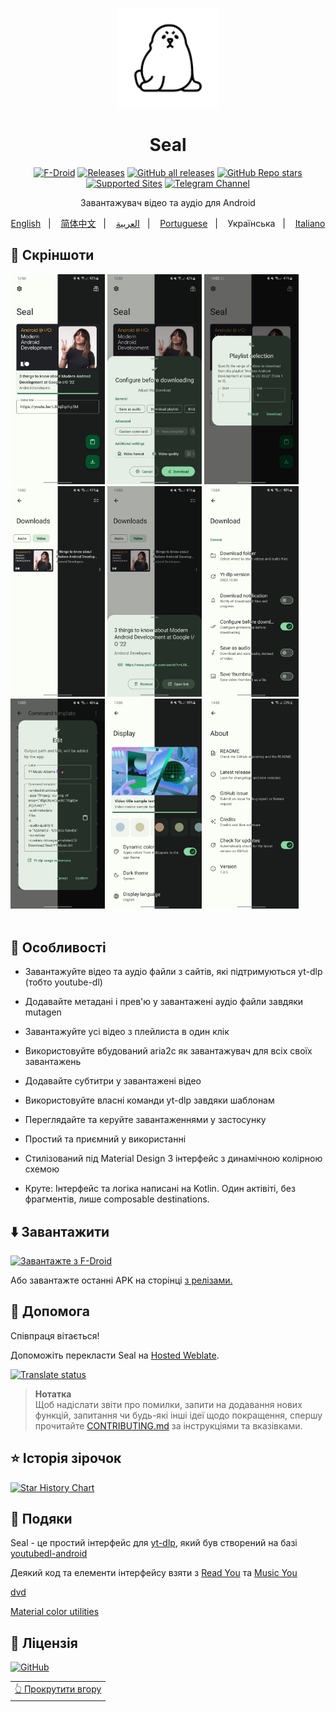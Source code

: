 <p align="center"> 
	<img src="fastlane/metadata/android/en-US/images/icon.png" width=160 height=160 >
</p>
<h1 align="center">
Seal
</h1>

<div align="center">

[![F-Droid](https://img.shields.io/f-droid/v/com.junkfood.seal.svg?logo=F-Droid&color=green&style=flat-square)](https://f-droid.org/en/packages/com.junkfood.seal)
[![Releases](https://img.shields.io/github/release/JunkFood02/Seal.svg?logo=github&color=171515&style=flat-square)](https://github.com/JunkFood02/Seal/releases)
[![GitHub all releases](https://img.shields.io/github/downloads/JunkFood02/Seal/total?style=flat-square)](https://github.com/JunkFood02/Seal/releases)
[![GitHub Repo stars](https://img.shields.io/github/stars/JunkFood02/Seal?style=flat-square)](https://github.com/JunkFood02/Seal/stargazers)
[![Supported Sites](https://img.shields.io/badge/Supported-Sites-9cf.svg?style=flat-square)](https://github.com/yt-dlp/yt-dlp/blob/master/supportedsites.md)
[![Telegram Channel](https://img.shields.io/badge/Telegram-Seal-blue?style=flat-square&logo=telegram)](https://t.me/seal_app)

Завантажувач відео та аудіо для Android

<p align="center">
<a href="https://github.com/JunkFood02/Seal/blob/main/README.md">English</a>
&nbsp;&nbsp;| &nbsp;&nbsp;
<a href="https://github.com/JunkFood02/Seal/blob/main/README-zh.md">简体中文</a>
&nbsp;&nbsp;| &nbsp;&nbsp;
<a href="https://github.com/JunkFood02/Seal/blob/main/README-ar.md">العربية</a>
&nbsp;&nbsp;| &nbsp;&nbsp;
<a href="https://github.com/JunkFood02/Seal/blob/main/README-pt.md">Portuguese</a>
&nbsp;&nbsp;| &nbsp;&nbsp;
Українська
&nbsp;&nbsp;| &nbsp;&nbsp;
<a href="https://github.com/JunkFood02/Seal/blob/main/README-it.md">Italiano</a>
</p>
</div>

## 📱 Скріншоти

<div>
<img src="fastlane/metadata/android/en-US/images/phoneScreenshots/1.jpg" width="30%" />
<img src="fastlane/metadata/android/en-US/images/phoneScreenshots/2.jpg" width="30%" />
<img src="fastlane/metadata/android/en-US/images/phoneScreenshots/3.jpg" width="30%" />
<img src="fastlane/metadata/android/en-US/images/phoneScreenshots/4.jpg" width="30%" />
<img src="fastlane/metadata/android/en-US/images/phoneScreenshots/5.jpg" width="30%" />
<img src="fastlane/metadata/android/en-US/images/phoneScreenshots/6.jpg" width="30%" />
<img src="fastlane/metadata/android/en-US/images/phoneScreenshots/7.jpg" width="30%" />
<img src="fastlane/metadata/android/en-US/images/phoneScreenshots/8.jpg" width="30%" />
<img src="fastlane/metadata/android/en-US/images/phoneScreenshots/9.jpg" width="30%" />
</div>

<br>

## 📖 Особливості

- Завантажуйте відео та аудіо файли з сайтів, які підтримуються yt-dlp (тобто youtube-dl)

- Додавайте метадані і прев'ю у завантажені аудіо файли завдяки mutagen

- Завантажуйте усі відео з плейлиста в один клік

- Використовуйте вбудований aria2c як завантажувач для всіх своїх завантажень

- Додавайте субтитри у завантажені відео

- Використовуйте власні команди yt-dlp завдяки шаблонам

- Переглядайте та керуйте завантаженнями у застосунку

- Простий та приємний у використанні

- Стилізований під Material Design 3 інтерфейс з динамічною колірною схемою

- Круте: Інтерфейс та логіка написані на Kotlin. Один актівіті, без фрагментів, лише composable destinations.




## ⬇️ Завантажити

[<img src="https://fdroid.gitlab.io/artwork/badge/get-it-on.png"
     alt="Завантажте з F-Droid"
     height="70">](https://f-droid.org/packages/com.junkfood.seal/)

Або завантажте останні APK на сторінці [з релізами.](https://github.com/JunkFood02/Seal/releases/)



## 🤝 Допомога

Співпраця вітається!

Допоможіть перекласти Seal на [Hosted Weblate](https://hosted.weblate.org/projects/seal/).

[![Translate status](https://hosted.weblate.org/widgets/seal/-/multi-auto.svg)](https://hosted.weblate.org/engage/seal/)

>**Нотатка**  
> Щоб надіслати звіти про помилки, запити на додавання нових функцій, запитання чи будь-які інші ідеї щодо покращення, спершу прочитайте [CONTRIBUTING.md](https://github.com/JunkFood02/Seal/blob/main/CONTRIBUTING.md) за інструкціями та вказівками.

## ⭐️ Історія зірочок

[![Star History Chart](https://api.star-history.com/svg?repos=JunkFood02/Seal&type=Timeline)](https://star-history.com/#JunkFood02/Seal&Timeline)

## 🧱 Подяки

Seal - це простий інтерфейс для [yt-dlp](https://github.com/yt-dlp/yt-dlp), який був створений на базі [youtubedl-android](https://github.com/yausername/youtubedl-android)

Деякий код та елементи інтерфейсу взяти з [Read You](https://github.com/Ashinch/ReadYou) та [Music You](https://github.com/Kyant0/MusicYou)

[dvd](https://github.com/yausername/dvd)

[Material color utilities](https://github.com/material-foundation/material-color-utilities)

## 📃 Ліцензія

[![GitHub](https://img.shields.io/github/license/JunkFood02/Seal?style=for-the-badge)](https://github.com/JunkFood02/Seal/blob/main/LICENSE)

<div align="right">
<table><td>
<a href="#start-of-content">👆 Прокрутити вгору</a>
</td></table>
</div>
